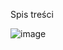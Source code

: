 Spis treści




![image](https://github.com/Kubsoon98/Light_program_Arduino/assets/128688775/3c441ca6-a362-4b38-9072-2a8fab4d9a3d)
